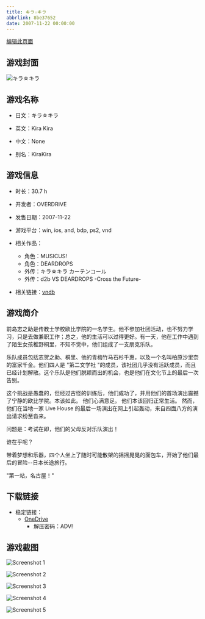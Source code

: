 ```yaml
---
title: キラ☆キラ
abbrlink: 8be37652
date: 2007-11-22 00:00:00
---
```

[编辑此页面](https://github.com/ACG-3/ADV3-source/blob/main/source/_posts/games/%E3%82%AD%E3%83%A9%E2%98%86%E3%82%AD%E3%83%A9.md)

## 游戏封面

![キラ☆キラ](https://pan.timero.xyz/onedrive/img_lib_001/%E3%82%AD%E3%83%A9%E2%98%86%E3%82%AD%E3%83%A9_cover.avif)


## 游戏名称

- 日文：キラ☆キラ
- 英文：Kira Kira
- 中文：None

- 别名：KiraKira


## 游戏信息

- 时长：30.7 h
- 开发者：OVERDRIVE
- 发售日期：2007-11-22
- 游戏平台：win, ios, and, bdp, ps2, vnd
- 相关作品：
   - 角色：MUSICUS!
   - 角色：DEARDROPS
   - 外传：キラ☆キラ カーテンコール
   - 外传：d2b VS DEARDROPS -Cross the Future-

- 相关链接：[vndb](https://vndb.org/v414)


## 游戏简介

前岛志之助是传教士学校欧比学院的一名学生。他不参加社团活动，也不努力学习，只是去做兼职工作；总之，他的生活可以过得更好。有一天，他在工作中遇到了陌生女孩椎野桐里，不知不觉中，他们组成了一支朋克乐队。

乐队成员包括志贺之助、桐里、他的青梅竹马石杉千惠，以及一个名叫柏原沙里奈的富家千金。他们四人是 "第二文学社 "的成员，该社团几乎没有活跃成员，而且已经计划解散。这个乐队是他们脱颖而出的机会，也是他们在文化节上的最后一次告别。

这个挑战是愚蠢的，但经过古怪的训练后，他们成功了，并用他们的首场演出震撼了宁静的欧比学院。本该如此。
他们心满意足。
他们本该回归正常生活。
然而，他们在当地一家 Live House 的最后一场演出在网上引起轰动，来自四面八方的演出请求纷至沓来。

问题是：考试在即，他们的父母反对乐队演出！

谁在乎呢？

带着梦想和乐器，四个人坐上了随时可能散架的摇摇晃晃的面包车，开始了他们最后的冒险--日本长途旅行。

"第一站，名古屋！"




## 下载链接

- 稳定链接：
    - [OneDrive](https://pan.timero.xyz/onedrive/adv_lib_001/%E3%82%AD%E3%83%A9%E2%98%86%E3%82%AD%E3%83%A9)
        - 解压密码：ADV!



## 游戏截图


![Screenshot 1](https://pan.timero.xyz/onedrive/img_lib_001/%E3%82%AD%E3%83%A9%E2%98%86%E3%82%AD%E3%83%A9_Screenshot_1.avif)

![Screenshot 2](https://pan.timero.xyz/onedrive/img_lib_001/%E3%82%AD%E3%83%A9%E2%98%86%E3%82%AD%E3%83%A9_Screenshot_2.avif)

![Screenshot 3](https://pan.timero.xyz/onedrive/img_lib_001/%E3%82%AD%E3%83%A9%E2%98%86%E3%82%AD%E3%83%A9_Screenshot_3.avif)

![Screenshot 4](https://pan.timero.xyz/onedrive/img_lib_001/%E3%82%AD%E3%83%A9%E2%98%86%E3%82%AD%E3%83%A9_Screenshot_4.avif)

![Screenshot 5](https://pan.timero.xyz/onedrive/img_lib_001/%E3%82%AD%E3%83%A9%E2%98%86%E3%82%AD%E3%83%A9_Screenshot_5.avif)

